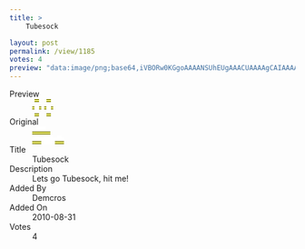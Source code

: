 ```yaml
---
title: >
    Tubesock

layout: post
permalink: /view/1185
votes: 4
preview: "data:image/png;base64,iVBORw0KGgoAAAANSUhEUgAAACUAAAAgCAIAAAAaMSbnAAAABnRSTlMA/wD/AP5AXyvrAAAAwUlEQVRIie2WUQ7DIAiGwXgj71TPRM9Ur1T2tiLBiU3jssX/Ef1ASP0rMp9wCcEWN+JKfTzKcM42QHSacSUPXtXbNk/apjw4fnOepdhASq55evCq3r7biYg85Vz47HkGX6LHhMzOs7+l9rd6sjW7v1Xvt+uhND0i+1uVRqy8O+cglvo4Hse1kJINSKNS3lZKEEt9fPb9i/XZb/Q3hkdpsi1f/rBnFJ8+z5q/8X8Yw//9vq96z2q9dwFgvXfd+Ox5vgCmWnVS+kjPeQAAAABJRU5ErkJggg=="
---
```

<dl class="side-by-side">
<dt>Preview</dt>
<dd>
    <img class="preview" src="data:image/png;base64,iVBORw0KGgoAAAANSUhEUgAAACUAAAAgCAIAAAAaMSbnAAAABnRSTlMA/wD/AP5AXyvrAAAAwUlEQVRIie2WUQ7DIAiGwXgj71TPRM9Ur1T2tiLBiU3jssX/Ef1ASP0rMp9wCcEWN+JKfTzKcM42QHSacSUPXtXbNk/apjw4fnOepdhASq55evCq3r7biYg85Vz47HkGX6LHhMzOs7+l9rd6sjW7v1Xvt+uhND0i+1uVRqy8O+cglvo4Hse1kJINSKNS3lZKEEt9fPb9i/XZb/Q3hkdpsi1f/rBnFJ8+z5q/8X8Yw//9vq96z2q9dwFgvXfd+Ox5vgCmWnVS+kjPeQAAAABJRU5ErkJggg==">
</dd>
<dt>Original</dt>
<dd>
    <img class="preview" src="data:image/png;base64,iVBORw0KGgoAAAANSUhEUgAAAEAAAAAgCAYAAACinX6EAAAAcUlEQVR42u3X0QlAMQhDUafttN0pb4T3UUJocwMucFDRmZ/oMHN7AAAAAAAAAOBhAIUTB1hrlKw4wN6jZDECdAA7gBEA4Ka7IH042UEBAKAMQI8HAAAAAAAA5zPkjv3ZOn1n3bG/2/UjUN8B9TugfQQ+lCGjcYsIVzwAAAAASUVORK5CYII=">
</dd>
<dt>Title</dt>
<dd>Tubesock</dd>
<dt>Description</dt>
<dd>Lets go Tubesock, hit me!</dd>
<dt>Added By</dt>
<dd>Demcros</dd>
<dt>Added On</dt>
<dd>2010-08-31</dd>
<dt>Votes</dt>
<dd>4</dd>
</dl>
